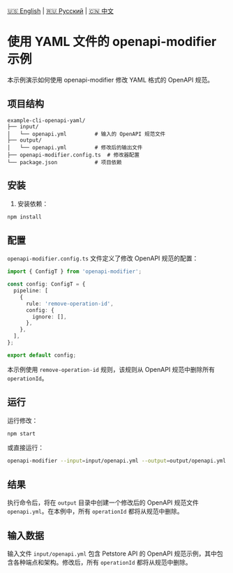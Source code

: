 [🇺🇸 English](./README.md) | [🇷🇺 Русский](./README-ru.md)  | [🇨🇳 中文](./README-zh.md)

# 使用 YAML 文件的 openapi-modifier 示例

本示例演示如何使用 openapi-modifier 修改 YAML 格式的 OpenAPI 规范。

## 项目结构

```
example-cli-openapi-yaml/
├── input/
│   └── openapi.yml         # 输入的 OpenAPI 规范文件
├── output/
│   └── openapi.yml         # 修改后的输出文件
├── openapi-modifier.config.ts  # 修改器配置
└── package.json            # 项目依赖
```

## 安装

1. 安装依赖：
```bash
npm install
```

## 配置

`openapi-modifier.config.ts` 文件定义了修改 OpenAPI 规范的配置：

```typescript
import { ConfigT } from 'openapi-modifier';

const config: ConfigT = {
  pipeline: [
    {
      rule: 'remove-operation-id',
      config: {
        ignore: [],
      },
    },
  ],
};

export default config;
```

本示例使用 `remove-operation-id` 规则，该规则从 OpenAPI 规范中删除所有 `operationId`。

## 运行

运行修改：

```bash
npm start
```

或直接运行：

```bash
openapi-modifier --input=input/openapi.yml --output=output/openapi.yml --config=openapi-modifier.config.ts
```

## 结果

执行命令后，将在 `output` 目录中创建一个修改后的 OpenAPI 规范文件 `openapi.yml`。在本例中，所有 `operationId` 都将从规范中删除。

## 输入数据

输入文件 `input/openapi.yml` 包含 Petstore API 的 OpenAPI 规范示例，其中包含各种端点和架构。修改后，所有 `operationId` 都将从规范中删除。 